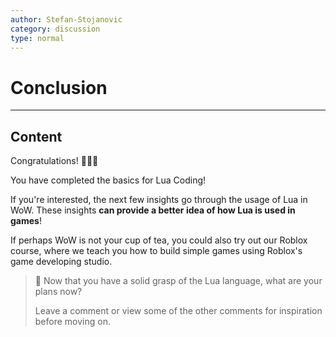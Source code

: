 ```yaml
---
author: Stefan-Stojanovic
category: discussion
type: normal
---
```


# Conclusion

---

## Content

Congratulations! 🎉🎉🎉

You have completed the basics for Lua Coding! 

If you're interested, the next few insights go through the usage of Lua in WoW. These insights **can provide a better idea of how Lua is used in games**!

If perhaps WoW is not your cup of tea, you could also try out our Roblox course, where we teach you how to build simple games using Roblox's game developing studio.

>💬 Now that you have a solid grasp of the Lua language, what are your plans now?
>
> Leave a comment or view some of the other comments for inspiration before moving on.

